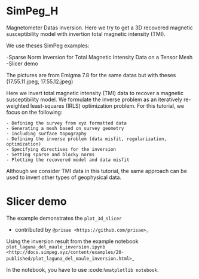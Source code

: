 # SimPeg_H
Magnetometer Datas inversion.
Here we try to get a 3D recovered magnetic
susceptibility model with invertion total magnetic intensity (TMI).

We use theses SimPeg examples:

-Sparse Norm Inversion for Total Magnetic Intensity Data on a Tensor Mesh 
-Slicer demo

The pictures are from Emigma 7.8 for the same datas but with theses (17.55.11.jpeg, 17.55.12.jpeg)








Here we invert total magnetic intensity (TMI) data to recover a magnetic
susceptibility model. We formulate the inverse problem as an iteratively
re-weighted least-squares (IRLS) optimization problem. For this tutorial, we
focus on the following:

    - Defining the survey from xyz formatted data
    - Generating a mesh based on survey geometry
    - Including surface topography
    - Defining the inverse problem (data misfit, regularization, optimization)
    - Specifying directives for the inversion
    - Setting sparse and blocky norms
    - Plotting the recovered model and data misfit

Although we consider TMI data in this tutorial, the same approach
can be used to invert other types of geophysical data.

Slicer demo
===========

The example demonstrates the `plot_3d_slicer`

- contributed by `@prisae <https://github.com/prisae>`_

Using the inversion result from the example notebook
`plot_laguna_del_maule_inversion.ipynb <http://docs.simpeg.xyz/content/examples/20-published/plot_laguna_del_maule_inversion.html>`_

In the notebook, you have to use :code:`%matplotlib notebook`.

